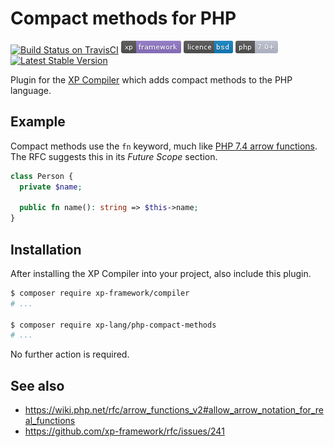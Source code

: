 Compact methods for PHP
=======================

[![Build Status on TravisCI](https://secure.travis-ci.org/xp-lang/php-compact-methods.svg)](http://travis-ci.org/xp-lang/php-compact-methods)
[![XP Framework Module](https://raw.githubusercontent.com/xp-framework/web/master/static/xp-framework-badge.png)](https://github.com/xp-framework/core)
[![BSD Licence](https://raw.githubusercontent.com/xp-framework/web/master/static/licence-bsd.png)](https://github.com/xp-framework/core/blob/master/LICENCE.md)
[![Requires PHP 7.0+](https://raw.githubusercontent.com/xp-framework/web/master/static/php-7_0plus.png)](http://php.net/)
[![Latest Stable Version](https://poser.pugx.org/xp-lang/php-compact-methods/version.png)](https://packagist.org/packages/xp-lang/php-compact-methods)

Plugin for the [XP Compiler](https://github.com/xp-framework/compiler/) which adds compact methods to the PHP language.

Example
-------
Compact methods use the `fn` keyword, much like [PHP 7.4 arrow functions](https://wiki.php.net/rfc/arrow_functions_v2). The RFC suggests this in its *Future Scope* section.

```php
class Person {
  private $name;

  public fn name(): string => $this->name;
}
```

Installation
------------
After installing the XP Compiler into your project, also include this plugin.

```bash
$ composer require xp-framework/compiler
# ...

$ composer require xp-lang/php-compact-methods
# ...
```

No further action is required.

See also
--------
* https://wiki.php.net/rfc/arrow_functions_v2#allow_arrow_notation_for_real_functions
* https://github.com/xp-framework/rfc/issues/241